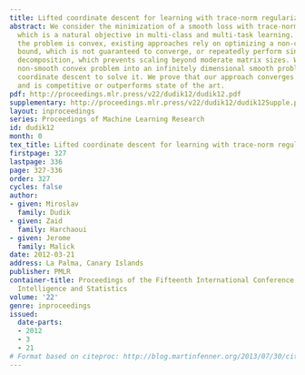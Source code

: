 ```yaml
---
title: Lifted coordinate descent for learning with trace-norm regularization
abstract: We consider the minimization of a smooth loss with trace-norm regularization,
  which is a natural objective in multi-class and multi-task learning. Even though
  the problem is convex, existing approaches rely on optimizing a non-convex variational
  bound, which is not guaranteed to converge, or repeatedly perform singular-value
  decomposition, which prevents scaling beyond moderate matrix sizes. We lift the
  non-smooth convex problem into an infinitely dimensional smooth problem and apply
  coordinate descent to solve it. We prove that our approach converges to the optimum,
  and is competitive or outperforms state of the art.
pdf: http://proceedings.mlr.press/v22/dudik12/dudik12.pdf
supplementary: http://proceedings.mlr.press/v22/dudik12/dudik12Supple.pdf
layout: inproceedings
series: Proceedings of Machine Learning Research
id: dudik12
month: 0
tex_title: Lifted coordinate descent for learning with trace-norm regularization
firstpage: 327
lastpage: 336
page: 327-336
order: 327
cycles: false
author:
- given: Miroslav
  family: Dudik
- given: Zaid
  family: Harchaoui
- given: Jerome
  family: Malick
date: 2012-03-21
address: La Palma, Canary Islands
publisher: PMLR
container-title: Proceedings of the Fifteenth International Conference on Artificial
  Intelligence and Statistics
volume: '22'
genre: inproceedings
issued:
  date-parts:
  - 2012
  - 3
  - 21
# Format based on citeproc: http://blog.martinfenner.org/2013/07/30/citeproc-yaml-for-bibliographies/
---
```


